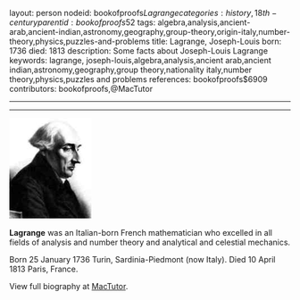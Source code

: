layout: person
nodeid: bookofproofs$Lagrange
categories: history,18th-century
parentid: bookofproofs$52
tags: algebra,analysis,ancient-arab,ancient-indian,astronomy,geography,group-theory,origin-italy,number-theory,physics,puzzles-and-problems
title: Lagrange, Joseph-Louis
born: 1736
died: 1813
description: Some facts about Joseph-Louis Lagrange
keywords: lagrange, joseph-louis,algebra,analysis,ancient arab,ancient indian,astronomy,geography,group theory,nationality italy,number theory,physics,puzzles and problems
references: bookofproofs$6909
contributors: bookofproofs,@MacTutor

---


---

![Lagrange.jpg](https://github.com/bookofproofs/bookofproofs.github.io/blob/main/_sources/_assets/images/portraits/Lagrange.jpg?raw=true)

**Lagrange** was an Italian-born French mathematician who excelled in all fields of analysis and number theory and analytical and celestial mechanics.

Born 25 January 1736 Turin, Sardinia-Piedmont (now Italy). Died 10 April 1813 Paris, France.


View full biography at [MacTutor](https://mathshistory.st-andrews.ac.uk/Biographies/Lagrange/).